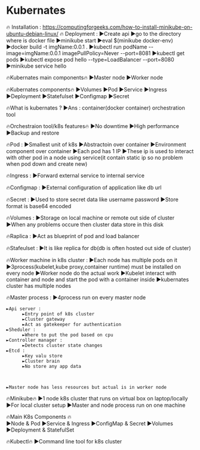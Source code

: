 # Kubernates

🔥 Installation : https://computingforgeeks.com/how-to-install-minikube-on-ubuntu-debian-linux/
🔥 Deployment : 
	►Create api
	►go to the directory where is docker file
	►minikube start
	►eval $(minikube docker-env)
	►docker build -t imgName:0.0.1 .
	►kubectl run podName --image=imgName:0.0.1 imagePullPolicy=Never --port=8081
	►kubectl get pods
	►kubectl expose pod hello --type=LoadBalancer --port=8080 
	►minikube service hello


🔥Kubernates main components🔥
	►Master node
	►Worker node


🔥Kubernates components🔥
	►Volumes
	►Pod
	►Service
	►Ingress
	►Deployment
	►Statefulset
	►Configmap
	►Secret



🔥What is kubernates ?
	►Ans : container(docker container) orchestration tool



 
🔥Orchestraion tool/k8s features🔥
	►No downtime
	►High performance
	►Backup and restore



🔥Pod : 
	►Smallest unit of k8s
	►Abstractoin over container
	►Environment component over container
	►Each pod has 1 IP
	►These ip is used to interact with other pod in a node using service(it contain static ip so no problem when pod down and create new)



🔥Ingress :
	►Forward external service to internal service



🔥Configmap :
	►External configuration of application like db url 



🔥Secret :
	►Used to store secret data like username password
	►Store format is base64 encoded


🔥Volumes :
	►Storage on local machine or remote out side of cluster
	►When any problems occure then cluster data store in this disk


🔥Raplica :
	►Act as blueprint of pod and load balancer


🔥Stafeulset :
	►It is like replica for db(db is often hosted out side of cluster)


🔥Worker machine in k8s cluster : 
	►Each node has multiple pods on it
	►3process(kubelet,kube proxy,container runtime) must be installed on every node
	►Worker node do the actual work
	►Kubelet interact with container and node and start the pod with a container inside
	►kubernates cluster has multiple nodes



🔥Master process : 
	►4process run on every master node
	
	
	
	►Api server :
		  ►Entry point of k8s cluster
		  ►Cluster gateway
		  ►Act as gatekeeper for authentication
	►Sheduler :
	  	  ►Where to put the pod based on cpu
	►Controller manager :
		  ►Detects cluster state changes
	►Etcd :
		  ►Key valu store
		  ►Cluster brain
		  ►No store any app data
		  
		  
		  
	►Master node has less resources but actual is in worker node


🔥Minikube🔥 
	►1 node k8s cluster that runs on virtual box on laptop/locally
	►For local cluster setup
	►Master and node process run on one machine



🔥Main K8s Components 🔥  
	►Node & Pod
	►Service & Ingress
	►ConfigMap & Secret
	►Volumes
	►Deployment & StatefulSet
	
	
🔥Kubectl🔥 
	►Command line tool for k8s cluster































